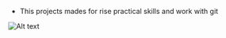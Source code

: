 * This projects mades for rise practical skills and work with git

 ![Alt text](https://i.ibb.co/CmKfrBB/screen-1.png "Optional title")
